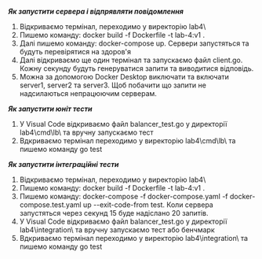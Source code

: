 ***Як запустити сервера і відпрявляти повідомлення***

1) Відкриваємо термінал, переходимо у виректорію lab4\
2) Пишемо команду: docker build -f Dockerfile -t lab-4:v1 .
3) Далі пишемо команду: docker-compose up. Сервери запустяться та будуть перевірятися на здоров'я
4) Далі відкриваємо ще один термінал та запускаємо файл client.go. Кожну секунду будуть генеруватися запити та виводитися відповідь.
5) Можна за допомогою Docker Desktop виключати та включати server1, server2 та server3. Щоб побачити що запити не надсилаються непрацюючим серверам.

***Як запустити юніт тести***

1) У Visual Code відкриваємо файл balancer_test.go у директорії lab4\cmd\lb\ та вручну запускаємо тест
2) Вдкриваємо термінал переходимо у виректорію lab4\cmd\lb\ та пишемо команду go test

***Як запустити інтеграційні тести***

1) Відкриваємо термінал, переходимо у виректорію lab4\
2) Пишемо команду: docker build -f Dockerfile -t lab-4:v1 .
3) Пишемо команду: docker-compose -f docker-compose.yaml -f docker-compose.test.yaml up --exit-code-from test. Коли сервера запустяться через секунд 15 буде надіслано 20 запитів.
4) У Visual Code відкриваємо файл balancer_test.go у директорії lab4\integration\ та вручну запускаємо тест або бенчмарк
5) Вдкриваємо термінал переходимо у виректорію lab4\integration\ та пишемо команду go test
